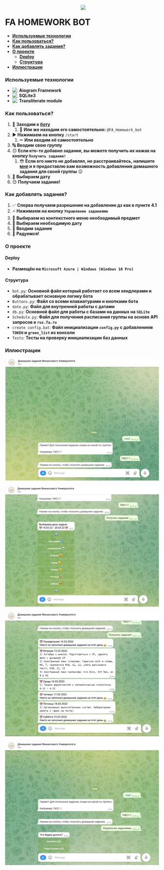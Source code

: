 <img src="https://anexp.ru/Антиплагиат%20финансовый%20университет.png" align="right" width="256px"/>


# FA HOMEWORK BOT

* [**Используемые технологии**](#Используемые-технологии)
* [**Как пользоваться?**](#Как-пользоваться?)
* [**Как добавлять задания?**](#Как-добавлять-задания?)
* [**О проекте**](#О-проекте)
  * [**Deploy**](#Deploy)
  * [**Структура**](#Структура)
* [**Иллюстрации**](#Иллюстрации)
### Используемые технологии
* **Aiogram Framework** [<img align="left" width="22px" src="https://cdn4.iconfinder.com/data/icons/social-media-and-logos-11/32/Logo_telegram_Airplane_Air_plane_paper_airplane-22-256.png"/>][aiogram]
* **SQLite3** [<img align="left" width="22px" src="https://cdn1.iconfinder.com/data/icons/hawcons/32/700048-icon-89-document-file-sql-256.png"/>][SQLite]
* **Transliterate module** [<img align="left" width="22px" src="https://cdn2.iconfinder.com/data/icons/humano2/128x128/apps/character-set.png"/>][transliterate]

### Как пользоваться?

1) 📲 **Заходим к [боту](https://t.me/FA_Homework_bot)**
   1) 🔎 **Или же находим его самостоятельно:** `@FA_Homework_bot`
2) ▶ **Нажимаем на кнопку** `/start`
   1) ✏ **Или вводим её самостоятельно**
3) 🔠 **Вводим свою группу**
4) 🙃 **Если кто-то добавил задания, вы можете получить их нажав на кнопку `Получить задание!`**
   1) 😳 **Если его никто не добавлял, не расстраивайтесь, напишите [мне](https://t.me/Nps_rf) и я предоставлю вам возможность добавления домашнего задания для своей группы** 😉
5) 📅 **Выбираем дату**
6) 😊 **Получаем задание!**
### Как добавлять задания?
1) ✅ **Сперва получаем разрешение на добавление дз как в пункте 4.1**
2) ⭐ **Нажимаем на кнопку `Управление заданиями`**
3) 🤔 **Выбираем из контекстного меню необходимый предмет**
4) 📅 **Выбираем необходимую дату**
5) 📝 **Вводим задание** 
6) 🎉 **Радуемся!**
### О проекте
#### Deploy
* **Размещён на `Microsoft Azure | Windows (Windows 10 Pro)`**
#### Структура
* `bot.py`: **Основной файл который работает со всем хендлерами и обрабатывает основную логику бота**
* `Buttons.py`: **Файл со всеми клавиатурами и кнопками бота**
* `date.py`: **Файл для внутренней работы с датами**
* `db.py`: **Основной файл для работы с базами на данных на `SQLite`**
* `Schedule.py`: **Файл для получения расписания группы на основе API запросов к `ruz.fa.ru`**
* `create config.bat`: **Файл инициализации `config.py` с добавлением `TOKEN` и `green_list` из консоли**
* `Tests`: **Тесты на проверку инициализации баз данных**
### Иллюстрации

![Start](md%20images/start.png)

![Gettin_hw](md%20images/gettin_hw.png)

![HW](md%20images/HW.png)

![Managing](md%20images/manage.png)




[SQLite]: https://www.sqlite.org/docs.html
[aiogram]: https://github.com/aiogram/aiogram 
[transliterate]: https://pypi.org/project/transliterate/